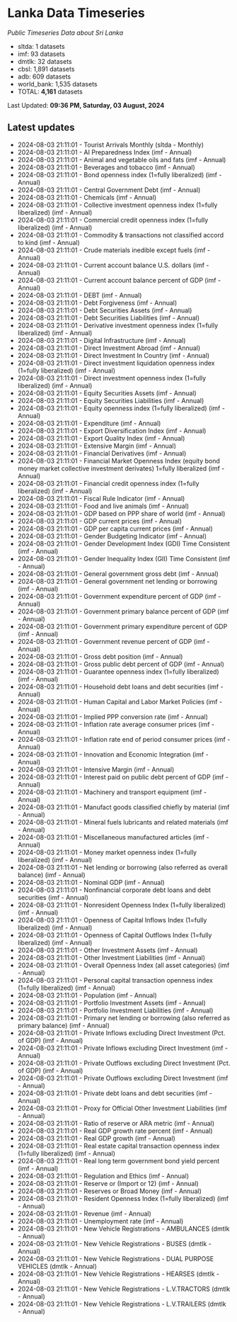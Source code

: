 # Lanka Data Timeseries
*Public Timeseries Data about Sri Lanka*

* sltda: 1 datasets
* imf: 93 datasets
* dmtlk: 32 datasets
* cbsl: 1,891 datasets
* adb: 609 datasets
* world_bank: 1,535 datasets
* TOTAL: **4,161** datasets

Last Updated: **09:36 PM, Saturday, 03 August, 2024**

## Latest updates

* 2024-08-03 21:11:01 - Tourist Arrivals Monthly (sltda - Monthly)
* 2024-08-03 21:11:01 - AI Preparedness Index (imf - Annual)
* 2024-08-03 21:11:01 - Animal and vegetable oils and fats (imf - Annual)
* 2024-08-03 21:11:01 - Beverages and tobacco (imf - Annual)
* 2024-08-03 21:11:01 - Bond openness index (1=fully liberalized) (imf - Annual)
* 2024-08-03 21:11:01 - Central Government Debt (imf - Annual)
* 2024-08-03 21:11:01 - Chemicals (imf - Annual)
* 2024-08-03 21:11:01 - Collective investment openness index (1=fully liberalized) (imf - Annual)
* 2024-08-03 21:11:01 - Commercial credit openness index (1=fully liberalized) (imf - Annual)
* 2024-08-03 21:11:01 - Commodity & transactions not classified accord to kind (imf - Annual)
* 2024-08-03 21:11:01 - Crude materials inedible except fuels (imf - Annual)
* 2024-08-03 21:11:01 - Current account balance U.S. dollars (imf - Annual)
* 2024-08-03 21:11:01 - Current account balance percent of GDP (imf - Annual)
* 2024-08-03 21:11:01 - DEBT (imf - Annual)
* 2024-08-03 21:11:01 - Debt Forgiveness (imf - Annual)
* 2024-08-03 21:11:01 - Debt Securities Assets (imf - Annual)
* 2024-08-03 21:11:01 - Debt Securities Liabilities (imf - Annual)
* 2024-08-03 21:11:01 - Derivative investment openness index (1=fully liberalized) (imf - Annual)
* 2024-08-03 21:11:01 - Digital Infrastructure (imf - Annual)
* 2024-08-03 21:11:01 - Direct Investment Abroad (imf - Annual)
* 2024-08-03 21:11:01 - Direct Investment In Country (imf - Annual)
* 2024-08-03 21:11:01 - Direct investment liquidation openness index (1=fully liberalized) (imf - Annual)
* 2024-08-03 21:11:01 - Direct investment openness index (1=fully liberalized) (imf - Annual)
* 2024-08-03 21:11:01 - Equity Securities Assets (imf - Annual)
* 2024-08-03 21:11:01 - Equity Securities Liabilities (imf - Annual)
* 2024-08-03 21:11:01 - Equity openness index (1=fully liberalized) (imf - Annual)
* 2024-08-03 21:11:01 - Expenditure (imf - Annual)
* 2024-08-03 21:11:01 - Export Diversification Index (imf - Annual)
* 2024-08-03 21:11:01 - Export Quality Index (imf - Annual)
* 2024-08-03 21:11:01 - Extensive Margin (imf - Annual)
* 2024-08-03 21:11:01 - Financial Derivatives (imf - Annual)
* 2024-08-03 21:11:01 - Financial Market Openness Index (equity bond money market collective investment derivates) 1=fully liberalized (imf - Annual)
* 2024-08-03 21:11:01 - Financial credit openness index (1=fully liberalized) (imf - Annual)
* 2024-08-03 21:11:01 - Fiscal Rule Indicator (imf - Annual)
* 2024-08-03 21:11:01 - Food and live animals (imf - Annual)
* 2024-08-03 21:11:01 - GDP based on PPP share of world (imf - Annual)
* 2024-08-03 21:11:01 - GDP current prices (imf - Annual)
* 2024-08-03 21:11:01 - GDP per capita current prices (imf - Annual)
* 2024-08-03 21:11:01 - Gender Budgeting Indicator (imf - Annual)
* 2024-08-03 21:11:01 - Gender Development Index (GDI) Time Consistent (imf - Annual)
* 2024-08-03 21:11:01 - Gender Inequality Index (GII) Time Consistent (imf - Annual)
* 2024-08-03 21:11:01 - General government gross debt (imf - Annual)
* 2024-08-03 21:11:01 - General government net lending or borrowing (imf - Annual)
* 2024-08-03 21:11:01 - Government expenditure percent of GDP (imf - Annual)
* 2024-08-03 21:11:01 - Government primary balance percent of GDP (imf - Annual)
* 2024-08-03 21:11:01 - Government primary expenditure percent of GDP (imf - Annual)
* 2024-08-03 21:11:01 - Government revenue percent of GDP (imf - Annual)
* 2024-08-03 21:11:01 - Gross debt position (imf - Annual)
* 2024-08-03 21:11:01 - Gross public debt percent of GDP (imf - Annual)
* 2024-08-03 21:11:01 - Guarantee openness index (1=fully liberalized) (imf - Annual)
* 2024-08-03 21:11:01 - Household debt loans and debt securities (imf - Annual)
* 2024-08-03 21:11:01 - Human Capital and Labor Market Policies (imf - Annual)
* 2024-08-03 21:11:01 - Implied PPP conversion rate (imf - Annual)
* 2024-08-03 21:11:01 - Inflation rate average consumer prices (imf - Annual)
* 2024-08-03 21:11:01 - Inflation rate end of period consumer prices (imf - Annual)
* 2024-08-03 21:11:01 - Innovation and Economic Integration (imf - Annual)
* 2024-08-03 21:11:01 - Intensive Margin (imf - Annual)
* 2024-08-03 21:11:01 - Interest paid on public debt percent of GDP (imf - Annual)
* 2024-08-03 21:11:01 - Machinery and transport equipment (imf - Annual)
* 2024-08-03 21:11:01 - Manufact goods classified chiefly by material (imf - Annual)
* 2024-08-03 21:11:01 - Mineral fuels lubricants and related materials (imf - Annual)
* 2024-08-03 21:11:01 - Miscellaneous manufactured articles (imf - Annual)
* 2024-08-03 21:11:01 - Money market openness index (1=fully liberalized) (imf - Annual)
* 2024-08-03 21:11:01 - Net lending or borrowing (also referred as overall balance) (imf - Annual)
* 2024-08-03 21:11:01 - Nominal GDP (imf - Annual)
* 2024-08-03 21:11:01 - Nonfinancial corporate debt loans and debt securities (imf - Annual)
* 2024-08-03 21:11:01 - Nonresident Openness Index (1=fully liberalized) (imf - Annual)
* 2024-08-03 21:11:01 - Openness of Capital Inflows Index (1=fully liberalized) (imf - Annual)
* 2024-08-03 21:11:01 - Openness of Capital Outflows Index (1=fully liberalized) (imf - Annual)
* 2024-08-03 21:11:01 - Other Investment Assets (imf - Annual)
* 2024-08-03 21:11:01 - Other Investment Liabilities (imf - Annual)
* 2024-08-03 21:11:01 - Overall Openness Index (all asset categories) (imf - Annual)
* 2024-08-03 21:11:01 - Personal capital transaction openness index (1=fully liberalized) (imf - Annual)
* 2024-08-03 21:11:01 - Population (imf - Annual)
* 2024-08-03 21:11:01 - Portfolio Investment Assets (imf - Annual)
* 2024-08-03 21:11:01 - Portfolio Investment Liabilities (imf - Annual)
* 2024-08-03 21:11:01 - Primary net lending or borrowing (also referred as primary balance) (imf - Annual)
* 2024-08-03 21:11:01 - Private Inflows excluding Direct Investment (Pct. of GDP) (imf - Annual)
* 2024-08-03 21:11:01 - Private Inflows excluding Direct Investment (imf - Annual)
* 2024-08-03 21:11:01 - Private Outflows excluding Direct Investment (Pct. of GDP) (imf - Annual)
* 2024-08-03 21:11:01 - Private Outflows excluding Direct Investment (imf - Annual)
* 2024-08-03 21:11:01 - Private debt loans and debt securities (imf - Annual)
* 2024-08-03 21:11:01 - Proxy for Official Other Investment Liabilities (imf - Annual)
* 2024-08-03 21:11:01 - Ratio of reserve or ARA metric (imf - Annual)
* 2024-08-03 21:11:01 - Real GDP growth rate percent (imf - Annual)
* 2024-08-03 21:11:01 - Real GDP growth (imf - Annual)
* 2024-08-03 21:11:01 - Real estate capital transaction openness index (1=fully liberalized) (imf - Annual)
* 2024-08-03 21:11:01 - Real long term government bond yield percent (imf - Annual)
* 2024-08-03 21:11:01 - Regulation and Ethics (imf - Annual)
* 2024-08-03 21:11:01 - Reserve or (Import or 12) (imf - Annual)
* 2024-08-03 21:11:01 - Reserves or Broad Money (imf - Annual)
* 2024-08-03 21:11:01 - Resident Openness Index (1=fully liberalized) (imf - Annual)
* 2024-08-03 21:11:01 - Revenue (imf - Annual)
* 2024-08-03 21:11:01 - Unemployment rate (imf - Annual)
* 2024-08-03 21:11:01 - New Vehicle Registrations - AMBULANCES (dmtlk - Annual)
* 2024-08-03 21:11:01 - New Vehicle Registrations - BUSES (dmtlk - Annual)
* 2024-08-03 21:11:01 - New Vehicle Registrations - DUAL PURPOSE VEHICLES (dmtlk - Annual)
* 2024-08-03 21:11:01 - New Vehicle Registrations - HEARSES (dmtlk - Annual)
* 2024-08-03 21:11:01 - New Vehicle Registrations - L.V.TRACTORS (dmtlk - Annual)
* 2024-08-03 21:11:01 - New Vehicle Registrations - L.V.TRAILERS (dmtlk - Annual)